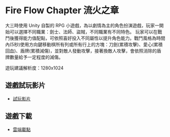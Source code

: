 # Fire Flow Chapter 流火之章

大三時使用 Unity 自製的 RPG 小遊戲，為以劇情為主的角色扮演遊戲，玩家一開始可以選擇不同職業：劍士、法師、盜賊，不同職業有不同特色。
玩家可以在戰鬥後獲得能力值配點，可依照喜好投入不同屬性以提升角色能力。戰鬥風格為時間內(5秒)使用方向鍵移動棋所有列或所有行上的方塊：刀劍(累積攻擊)、愛心(累積回血)、盾牌(累積減傷)，並對敵人發動攻擊，接著換敵人攻擊，會依照消除的盾牌數量給予一定程度的減傷。

遊玩建議解析度：1280x1024


## 遊戲試玩影片

- [試玩影片](https://youtu.be/LNYYQtyK9_U)


## 遊戲下載

- [雲端載點](https://drive.google.com/file/d/1BRrNVTtiwnxcwgIDg_i96fIezal4ATY-/view?usp=sharing)
